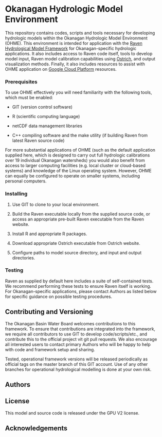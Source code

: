 # Okanagan Hydrologic Model Environment

This repository contains codes, scripts and tools necessary for developing hydrologic models within the Okanagan Hydrologic Model Environment (OHME).  This environment is intended for application with the [Raven Hydrological Model Framework](http://raven.uwaterloo.ca/) for Okanagan-specific hydrologic applications.  It also includes access to Raven code itself, tools to develop model input, Raven model calibration capabilities using [Ostrich](http://www.eng.buffalo.edu/~lsmatott/Ostrich/OstrichMain.html), and output visualization methods.  Finally, it also includes resources to assist with OHME application on [Google Cloud Platform](https://cloud.google.com/) resources.

### Prerequisites

To use OHME effectively you will need familiarity with the following tools, which must be enabled:

- GIT (version control software)

- R (scientific computing language)

- netCDF data management libraries

- C++ compiling software and the make utility (if building Raven from latest Raven source code)

For more substantial applications of OHME (such as the default application supplied here, which is designed to carry out full hydrologic calibrations over 19 individual Okanagan watersheds) you would also benefit from access to larger computing facilities (e.g. local cluster or cloud-based systems) and knowledge of the Linux operating system.  However, OHME can equally be configured to operate on smaller systems, including personal computers.  

### Installing

1) Use GIT to clone to your local environment.

2) Build the Raven executable locally from the supplied source code, or access an appropriate pre-built Raven executable from the Raven website.

3) Install R and appropriate R packages.

4) Download appropriate Ostrich executable from Ostrich website.

5) Configure paths to model source directory, and input and output directories.

### Testing

Raven as supplied by default here includes a suite of self-contained tests.  We recommend performing these tests to ensure Raven itself is working.  For Okanagan-specific applications, please contact Authors as listed below for specific guidance on possible testing procedures.

## Contributing and Versioning

The Okanagan Basin Water Board welcomes contributions to this framework.  To ensure that contributions are integrated into the framework, we require all contributors to use GIT to develop code/scripts/etc., and contribute this to the official project vit git pull requests.  We also encourage all interested users to contact primary Authors who will be happy to help with code and framework setup and sharing.

Tested, operational framework versions will be released periodically as official tags on the master branch of this GIT account.  Use of any other branches for operational hydrological  modelling is done at your own risk.

## Authors



## License

This model and source code is released under the GPU V2 license.  

## Acknowledgements


